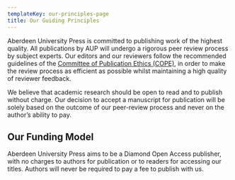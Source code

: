 ```yaml
---
templateKey: our-principles-page
title: Our Guiding Principles
---
```

Aberdeen University Press is committed to publishing work of the highest quality. All publications by AUP will undergo a rigorous peer review process by subject experts. Our editors and our reviewers follow the recommended guidelines of the [Committee of Publication Ethics (COPE)](https://publicationethics.org/), in order to make the review process as efficient as possible whilst maintaining a high quality of reviewer feedback.  

We believe that academic research should be open to read and to publish without charge. Our decision to accept a manuscript for publication will be solely based on the outcome of our peer-review process and never on the author’s ability to pay.

## Our Funding Model
Aberdeen University Press aims to be a Diamond Open Access publisher, with no charges to authors for publication or to readers for accessing our titles. Authors will never be required to pay a fee to publish with us.